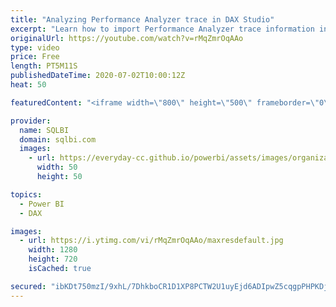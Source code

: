 ```yaml
---
title: "Analyzing Performance Analyzer trace in DAX Studio"
excerpt: "Learn how to import Performance Analyzer trace information in DAX Studio and find more insights about report performance. How to learn DAX: https://www.sqlbi.com/guides/dax/ DAX Studio: https://daxstudio.org/"
originalUrl: https://youtube.com/watch?v=rMqZmrOqAAo
type: video
price: Free
length: PT5M11S
publishedDateTime: 2020-07-02T10:00:12Z
heat: 50

featuredContent: "<iframe width=\"800\" height=\"500\" frameborder=\"0\" src=\"https://www.youtube.com/embed/rMqZmrOqAAo\" allow=\"accelerometer; autoplay; encrypted-media; gyroscope; picture-in-picture\" allowfullscreen></iframe>"

provider:
  name: SQLBI
  domain: sqlbi.com
  images:
    - url: https://everyday-cc.github.io/powerbi/assets/images/organizations/sqlbi.com-50x50.jpg
      width: 50
      height: 50

topics:
  - Power BI
  - DAX

images:
  - url: https://i.ytimg.com/vi/rMqZmrOqAAo/maxresdefault.jpg
    width: 1280
    height: 720
    isCached: true

secured: "ibKDt750mzI/9xhL/7DhkboCR1D1XP8PCTW2U1uyEjd6ADIpwZ5cqgpPHPKDjZZdtzeQhkeqJoCk18/N1uZexXZ8U7BzDojwdTjCvRayxtXVRDpL/dTPTLMoCY5z7P7/wLCxb9JTxIj4yCF0l7C/7cOpUD4L9gwKqIJEDv8sBYE3WvulE8HkdwKooNAu0wBNTeKaBKscqDuKA/cdsMmBtvNydXLS5iwYQBlhxiGpalGO8KJ7P64z6D9/NOlP+vP+LGlS3Opf5JEi/JtJoUZjvLGgxSyuv4E0quCDPfUrD9AdQygPDPYtM9bjgHiFASXDkFmP2Dqf21IQjQMZDkiYiAawqH1Quv15f6sjA6RSNLUwrXLUVAzVxTfNQ38eqSfGCFl7VJRSERlwyTz4yS7krY11VTC7Droe31/7yROJ4zk=;g2lxrBhHrbm4h4K3+WhvUw=="
---
```


